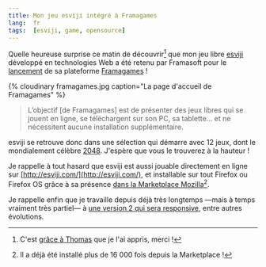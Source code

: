 ```yaml
---
title: Mon jeu esviji intégré à Framagames
lang:  fr
tags:  [esviji, game, opensource]
---
```


Quelle heureuse surprise ce matin de découvrir[^grace] que mon jeu libre [esviji](http://esviji.com/) développé en technologies Web a été retenu par Framasoft pour le [lancement](http://framablog.org/2015/06/18/framagames-des-jeux-pour-changer-les-idees-aux-lyceens/) de sa plateforme [Framagames](http://framagames.org/) !

[^grace]: C'est [grâce à Thomas](https://twitter.com/iamtzi/status/611796760487399424) que je l'ai appris, merci !

{% cloudinary framagames.jpg caption="La page d'accueil de Framagames" %}

> L’objectif [de Framagames] est de présenter des jeux libres qui se jouent en ligne, se téléchargent sur son PC, sa tablette… et ne nécessitent aucune installation supplémentaire.

esviji se retrouve donc dans une sélection qui démarre avec 12 jeux, dont le mondialement célèbre [2048](https://fr.wikipedia.org/wiki/2048_%28jeu_vid%C3%A9o%29). J'espère que vous le trouverez à la hauteur !

Je rappelle à tout hasard que esviji est aussi jouable directement en ligne sur [http://esviji.com/](http://esviji.com/), et installable sur tout Firefox ou Firefox OS grâce à sa présence [dans la Marketplace Mozilla](https://marketplace.firefox.com/app/esviji)[^install].

[^install]: Il a déjà été installé plus de 16 000 fois depuis la Marketplace !

Je rappelle enfin que je travaille depuis déjà très longtemps —mais à temps vraiment très partiel— à [une version 2 qui sera responsive](/2015/03/esviji-v2-sera-completement-responsive.html), entre autres évolutions.
